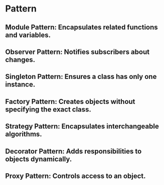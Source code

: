 # Pattern

## Module Pattern: Encapsulates related functions and variables.

## Observer Pattern: Notifies subscribers about changes.

## Singleton Pattern: Ensures a class has only one instance.

## Factory Pattern: Creates objects without specifying the exact class.

## Strategy Pattern: Encapsulates interchangeable algorithms.

## Decorator Pattern: Adds responsibilities to objects dynamically.

## Proxy Pattern: Controls access to an object.

